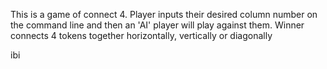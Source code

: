 This is a game of connect 4. Player inputs their desired column number on the command line and then an 'AI' player will play against them. Winner connects 4 tokens together horizontally, vertically or diagonally


ibi
